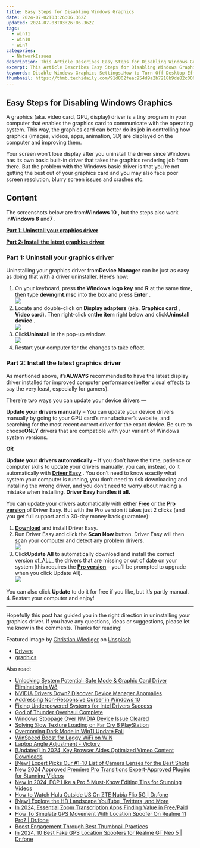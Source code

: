 ```yaml
---
title: Easy Steps for Disabling Windows Graphics
date: 2024-07-02T03:26:06.362Z
updated: 2024-07-03T03:26:06.362Z
tags:
  - win11
  - win10
  - win7
categories:
  - NetworkIssues
description: This Article Describes Easy Steps for Disabling Windows Graphics
excerpt: This Article Describes Easy Steps for Disabling Windows Graphics
keywords: Disable Windows Graphics Settings,How to Turn Off Desktop Effects in Windows 10,Enhancing Computer Performance by Disabling Graphics,Guide to Disable Visual Effects in Windows OS,Reduce System Resource Usage with Graphics Deactivation,Optimizing Windows for Faster Load Times (Disabling Graphics),Customizing Windows Appearance without Graphics Effects
thumbnail: https://thmb.techidaily.com/91d802feac954d9a2b7218b9de82c000f339447018e6cb53073b6a41a90f92e5.jpg
---
```


## Easy Steps for Disabling Windows Graphics

 A graphics (aka. video card, GPU, display) driver is a tiny program in your computer that enables the graphics card to communicate with the operating system. This way, the graphics card can better do its job in controlling how graphics (images, videos, apps, animation, 3D)  are displayed on the computer and improving them.

 Your screen won’t lose display after you uninstall the driver since Windows has its own basic built-in driver that takes the graphics rendering job from there. But the problem with the Windows basic driver is that you’re not getting the best out of your graphics card and you may also face poor screen resolution, blurry screen issues and crashes etc.

## Content

 The screenshots below are from**Windows 10** , but the steps also work in**Windows 8** and**7** .

[**Part 1: Uninstall your graphics driver**](#P1)

[**Part 2: Install the latest graphics driver**](#P2)

### Part 1: Uninstall your graphics driver

 Uninstalling your graphics driver from**Device Manager** can be just as easy as doing that with a driver uninstaller. Here’s how:

1. On your keyboard, press **the Windows logo key**  and **R**  at the same time, then type **devmgmt.msc** into the box and press **Enter** .  
![](https://images.drivereasy.com/wp-content/uploads/2018/09/img_5b91effe026eb.png)
2. Locate and double-click on **Display adapters**  (aka. **Graphics card** , **Video card**). Then right-click on**the item** right below and click**Uninstall device** .  
![](https://images.drivereasy.com/wp-content/uploads/2018/09/img_5b91f0b245dd2.jpg)
3. Click**Uninstall** in the pop-up window.  
![](https://images.drivereasy.com/wp-content/uploads/2018/09/img_5b91f147059a0.png)
4. Restart your computer for the changes to take effect.

### Part 2: Install the latest graphics driver

 As mentioned above, it’s**ALWAYS** recommended to have the latest display driver installed for improved computer performance(better visual effects to say the very least, especially for gamers).

 There’re two ways you can update your device drivers —

**Update your drivers manually** – You can update your device drivers manually by going to your GPU card’s manufacturer’s website, and searching for the most recent correct driver for the exact device. Be sure to choose**ONLY** drivers that are compatible with your variant of Windows system versions.

**OR**

**Update your drivers automatically** – If you don’t have the time, patience or computer skills to update your drivers manually, you can, instead, do it automatically with **[Driver Easy](https://tools.techidaily.com/drivereasy/download/)**  . You don’t need to know exactly what system your computer is running, you don’t need to risk downloading and installing the wrong driver, and you don’t need to worry about making a mistake when installing. **Driver Easy handles it all.**

 You can update your drivers automatically with either [**Free**](https://tools.techidaily.com/drivereasy/download/) **[](https://tools.techidaily.com/drivereasy/download/)**  or the [**Pro version**](https://tools.techidaily.com/drivereasy/download/) of Driver Easy. But with the Pro version it takes just 2 clicks (and you get full support and a 30-day money back guarantee):

1. **[Download](https://tools.techidaily.com/drivereasy/download/)**  and install Driver Easy.
2. Run Driver Easy and click the **Scan Now** button. Driver Easy will then scan your computer and detect any problem drivers.  
![](https://images.drivereasy.com/wp-content/uploads/2018/07/img_5b46ffcde1143.jpg)
3. Click**Update All** to automatically download and install the correct version of_ALL_ the drivers that are missing or out of date on your system (this requires the [**Pro version**](https://tools.techidaily.com/drivereasy/download/) – you’ll be prompted to upgrade when you click Update All).  
![](https://images.drivereasy.com/wp-content/uploads/2018/07/img_5b472528c2b06.jpg)  

 You can also click **Update** to do it for free if you like, but it’s partly manual.
4. Restart your computer and enjoy!

---

 Hopefully this post has guided you in the right direction in uninstalling your graphics driver. If you have any questions, ideas or suggestions, please let me know in the comments. Thanks for reading!

 Featured image by [Christian Wiediger](https://unsplash.com/@christianw?utm%5Fsource=unsplash&utm%5Fmedium=referral&utm%5Fcontent=creditCopyText) on [Unsplash](https://unsplash.com/search/photos/graphics-card?utm%5Fsource=unsplash&utm%5Fmedium=referral&utm%5Fcontent=creditCopyText)

* [Drivers](https://tools.techidaily.com/drivereasy/download/)
* [graphics](https://tools.techidaily.com/drivereasy/download/)

<ins class="adsbygoogle"
     style="display:block"
     data-ad-format="autorelaxed"
     data-ad-client="ca-pub-7571918770474297"
     data-ad-slot="1223367746"></ins>



<ins class="adsbygoogle"
     style="display:block"
     data-ad-client="ca-pub-7571918770474297"
     data-ad-slot="8358498916"
     data-ad-format="auto"
     data-full-width-responsive="true"></ins>

<span class="atpl-alsoreadstyle">Also read:</span>
<div><ul>
<li><a href="https://network-issues.techidaily.com/unlocking-system-potential-safe-mode-and-graphic-card-driver-elimination-in-w8/"><u>Unlocking System Potential: Safe Mode & Graphic Card Driver Elimination in W8</u></a></li>
<li><a href="https://network-issues.techidaily.com/nvidia-drivers-down-discover-device-manager-anomalies/"><u>NVIDIA Drivers Down? Discover Device Manager Anomalies</u></a></li>
<li><a href="https://network-issues.techidaily.com/addressing-non-responsive-curser-in-windows-10/"><u>Addressing Non-Responsive Curser in Windows 10</u></a></li>
<li><a href="https://network-issues.techidaily.com/fixing-underpowered-systems-for-intel-drivers-success/"><u>Fixing Underpowered Systems for Intel Drivers Success</u></a></li>
<li><a href="https://network-issues.techidaily.com/god-of-thunder-overhaul-complete/"><u>God of Thunder Overhaul Complete</u></a></li>
<li><a href="https://network-issues.techidaily.com/windows-stoppage-over-nvidia-device-issue-cleared/"><u>Windows Stoppage Over NVIDIA Device Issue Cleared</u></a></li>
<li><a href="https://network-issues.techidaily.com/solving-slow-texture-loading-on-far-cry-6-playstation/"><u>Solving Slow Texture Loading on Far Cry 6 PlayStation</u></a></li>
<li><a href="https://network-issues.techidaily.com/overcoming-dark-mode-in-win11-update-fall/"><u>Overcoming Dark Mode in Win11 Update Fall</u></a></li>
<li><a href="https://network-issues.techidaily.com/winspeed-boost-for-laggy-wifi-on-win/"><u>WinSpeed Boost for Laggy WiFi on WIN</u></a></li>
<li><a href="https://network-issues.techidaily.com/laptop-angle-adjustment-victory/"><u>Laptop Angle Adjustment - Victory</u></a></li>
<li><a href="https://vimeo-videos.techidaily.com/updated-in-2024-key-browser-aides-optimized-vimeo-content-downloads/"><u>[Updated] In 2024, Key Browser Aides  Optimized Vimeo Content Downloads</u></a></li>
<li><a href="https://some-knowledge.techidaily.com/new-expert-picks-our-1-10-list-of-camera-lenses-for-the-best-shots/"><u>[New] Expert Picks  Our #1-10 List of Camera Lenses for the Best Shots</u></a></li>
<li><a href="https://video-creation-software.techidaily.com/new-2024-approved-premiere-pro-transitions-expert-approved-plugins-for-stunning-videos/"><u>New 2024 Approved Premiere Pro Transitions Expert-Approved Plugins for Stunning Videos</u></a></li>
<li><a href="https://ai-driven-video-production.techidaily.com/new-in-2024-fcp-like-a-pro-5-must-know-editing-tips-for-stunning-videos/"><u>New In 2024, FCP Like a Pro 5 Must-Know Editing Tips for Stunning Videos</u></a></li>
<li><a href="https://change-location.techidaily.com/how-to-watch-hulu-outside-us-on-zte-nubia-flip-5g-drfone-by-drfone-virtual-android/"><u>How to Watch Hulu Outside US On ZTE Nubia Flip 5G | Dr.fone</u></a></li>
<li><a href="https://twitter-videos.techidaily.com/new-explore-the-hd-landscape-youtube-twitters-and-more/"><u>[New] Explore the HD Landscape  YouTube, Twitters, and More</u></a></li>
<li><a href="https://screen-sharing-recording.techidaily.com/in-2024-essential-zoom-transcription-apps-finding-value-in-freepaid/"><u>In 2024, Essential Zoom Transcription Apps  Finding Value in Free/Paid</u></a></li>
<li><a href="https://fake-location.techidaily.com/how-to-simulate-gps-movement-with-location-spoofer-on-realme-11-pro-drfone-by-drfone-virtual-android/"><u>How To Simulate GPS Movement With Location Spoofer On Realme 11 Pro? | Dr.fone</u></a></li>
<li><a href="https://youtube-data.techidaily.com/-engagement-through-best-thumbnail-practices/"><u>Boost Engagement Through Best Thumbnail Practices</u></a></li>
<li><a href="https://fake-location.techidaily.com/in-2024-10-best-fake-gps-location-spoofers-for-realme-gt-neo-5-drfone-by-drfone-virtual-android/"><u>In 2024, 10 Best Fake GPS Location Spoofers for Realme GT Neo 5 | Dr.fone</u></a></li>
</ul></div>
